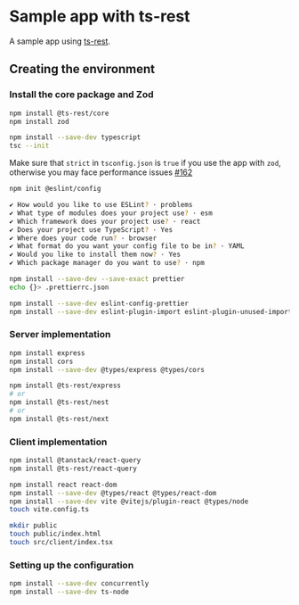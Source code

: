 # Sample app with ts-rest

A sample app using [ts-rest](https://ts-rest.com/).

## Creating the environment

### Install the core package and Zod

```sh
npm install @ts-rest/core
npm install zod

npm install --save-dev typescript
tsc --init
```

Make sure that `strict` in `tsconfig.json` is `true` if you use the app with `zod`, otherwise you may face performance issues [#162](https://github.com/ts-rest/ts-rest/issues/162)

```sh
npm init @eslint/config

✔ How would you like to use ESLint? · problems
✔ What type of modules does your project use? · esm
✔ Which framework does your project use? · react
✔ Does your project use TypeScript? · Yes
✔ Where does your code run? · browser
✔ What format do you want your config file to be in? · YAML
✔ Would you like to install them now? · Yes
✔ Which package manager do you want to use? · npm
```

```sh
npm install --save-dev --save-exact prettier
echo {}> .prettierrc.json
```

```sh
npm install --save-dev eslint-config-prettier
npm install --save-dev eslint-plugin-import eslint-plugin-unused-imports
```

### Server implementation

```sh
npm install express
npm install cors
npm install --save-dev @types/express @types/cors
```

```sh
npm install @ts-rest/express
# or
npm install @ts-rest/nest
# or
npm install @ts-rest/next
```

### Client implementation

```sh
npm install @tanstack/react-query
npm install @ts-rest/react-query
```

```sh
npm install react react-dom
npm install --save-dev @types/react @types/react-dom
npm install --save-dev vite @vitejs/plugin-react @types/node
touch vite.config.ts
```

```sh
mkdir public
touch public/index.html
touch src/client/index.tsx
```

### Setting up the configuration

```sh
npm install --save-dev concurrently
npm install --save-dev ts-node
```
